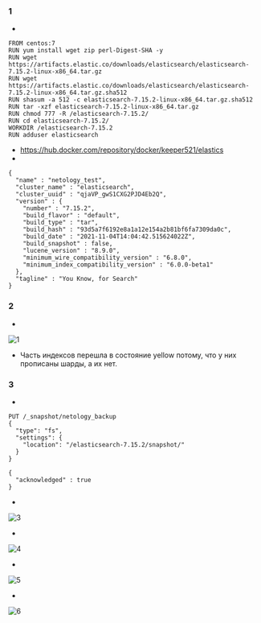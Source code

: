### 1 ###
* 
```
FROM centos:7
RUN yum install wget zip perl-Digest-SHA -y
RUN wget https://artifacts.elastic.co/downloads/elasticsearch/elasticsearch-7.15.2-linux-x86_64.tar.gz
RUN wget https://artifacts.elastic.co/downloads/elasticsearch/elasticsearch-7.15.2-linux-x86_64.tar.gz.sha512
RUN shasum -a 512 -c elasticsearch-7.15.2-linux-x86_64.tar.gz.sha512
RUN tar -xzf elasticsearch-7.15.2-linux-x86_64.tar.gz
RUN chmod 777 -R /elasticsearch-7.15.2/
RUN cd elasticsearch-7.15.2/
WORKDIR /elasticsearch-7.15.2
RUN adduser elasticsearch

```
* https://hub.docker.com/repository/docker/keeper521/elastics
* 
```
{
  "name" : "netology_test",
  "cluster_name" : "elasticsearch",
  "cluster_uuid" : "qjaVP_gwS1CXG2PJD4Eb2Q",
  "version" : {
    "number" : "7.15.2",
    "build_flavor" : "default",
    "build_type" : "tar",
    "build_hash" : "93d5a7f6192e8a1a12e154a2b81bf6fa7309da0c",
    "build_date" : "2021-11-04T14:04:42.515624022Z",
    "build_snapshot" : false,
    "lucene_version" : "8.9.0",
    "minimum_wire_compatibility_version" : "6.8.0",
    "minimum_index_compatibility_version" : "6.0.0-beta1"
  },
  "tagline" : "You Know, for Search"
}
```
### 2 ###
*
 ![1](https://user-images.githubusercontent.com/88678440/144754012-f75c10b9-4b8c-469b-8ff6-1ae372509c25.JPG)
* Часть индексов перешла в состояние yellow потому, что у них прописаны шарды, а их нет.

### 3 ###
*
```
PUT /_snapshot/netology_backup
{
  "type": "fs",
  "settings": {
    "location": "/elasticsearch-7.15.2/snapshot/"
  }
}
```
```
{
  "acknowledged" : true
}
```
*  
![3](https://user-images.githubusercontent.com/88678440/144755356-075086f9-437e-46ec-a987-17a1ebedb9c1.JPG) 

*   
![4](https://user-images.githubusercontent.com/88678440/144755488-ce5d8489-acc5-4986-8201-ef450f432071.JPG)  

*  
![5](https://user-images.githubusercontent.com/88678440/144755584-04246b58-1815-4e9e-ba20-35af5d584298.JPG)  

*   
![6](https://user-images.githubusercontent.com/88678440/144756714-879ba123-34ec-442f-a892-b1f8b6e282a8.JPG)  

